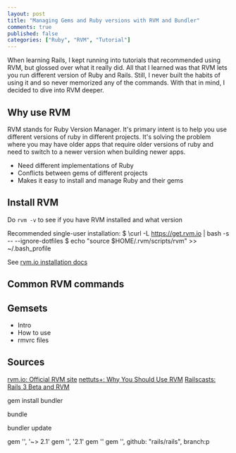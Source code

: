 ```yaml
---
layout: post
title: "Managing Gems and Ruby versions with RVM and Bundler"
comments: true
published: false
categories: ["Ruby", "RVM", "Tutorial"]
---
```


When learning Rails, I kept running into tutorials that recommended using RVM, but glossed over what it really did. All that I learned was that RVM lets you run different version of Ruby and Rails. Still, I never built the habits of using it and so never memorized any of the commands. With that in mind, I decided to dive into RVM deeper.

## Why use RVM
RVM stands for Ruby Version Manager. It's primary intent is to help you use different versions of ruby in different projects. It's solving the problem where you may have older apps that require older versions of ruby and need to switch to a newer version when building newer apps.

- Need different implementations of Ruby
- Conflicts between gems of different projects
- Makes it easy to install and manage Ruby and their gems

## Install RVM
Do `rvm -v` to see if you have RVM installed and what version

Recommended single-user installation:
    $ \curl -L https://get.rvm.io | bash -s -- --ignore-dotfiles
    $ echo "source $HOME/.rvm/scripts/rvm" >> ~/.bash_profile

See [rvm.io installation docs](https://rvm.io/rvm/install)

## Common RVM commands


## Gemsets
- Intro
- How to use
- rmvrc files

## Sources
[rvm.io: Official RVM site](http://rvm.io/)
[nettuts+: Why You Should Use RVM](http://net.tutsplus.com/tutorials/why-you-should-use-rvm/)
[Railscasts: Rails 3 Beta and RVM](http://railscasts.com/episodes/200-rails-3-beta-and-rvm?autoplay=true)



gem install bundler

bundle

bundler update

gem '', '~> 2.1'
gem '', '2.1'
gem ''
gem '', github: "rails/rails", branch:p
